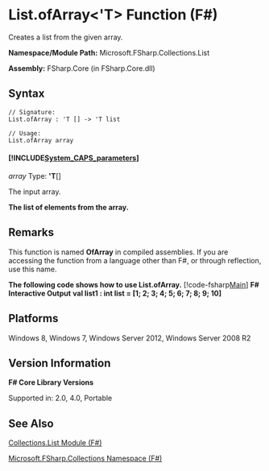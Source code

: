 # List.ofArray<'T> Function (F#)

Creates a list from the given array.

**Namespace/Module Path:** Microsoft.FSharp.Collections.List

**Assembly:** FSharp.Core (in FSharp.Core.dll)


## Syntax

```
// Signature:
List.ofArray : 'T [] -> 'T list

// Usage:
List.ofArray array
```

#### [!INCLUDE[System_CAPS_parameters](//System/Token/System_CAPS_parameters_md.md)]
*array*
Type: **'T**[[]](http://msdn.microsoft.com/en-us/library/def20292-9aae-4596-9275-b94e594f8493)


The input array.



**The list of elements from the array.**
## Remarks
This function is named **OfArray** in compiled assemblies. If you are accessing the function from a language other than F#, or through reflection, use this name.

**The following code shows how to use List.ofArray.**
[!code-fsharp[Main](snippets/fslists/snippet59.fs)]
**F# Interactive Output**
**val list1 : int list = [1; 2; 3; 4; 5; 6; 7; 8; 9; 10]**
## Platforms
Windows 8, Windows 7, Windows Server 2012, Windows Server 2008 R2


## Version Information
**F# Core Library Versions**

Supported in: 2.0, 4.0, Portable




## See Also
[Collections.List Module &#40;F&#35;&#41;](Collections.List+Module+%28FSharp%29.md)

[Microsoft.FSharp.Collections Namespace &#40;F&#35;&#41;](Microsoft.FSharp.Collections+Namespace+%28FSharp%29.md)

